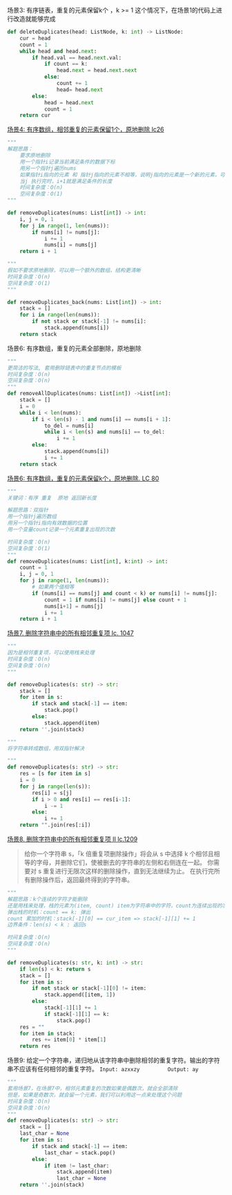  场景3: 有序链表，重复的元素保留k个 ，k \>= 1
这个情况下，在场景1的代码上进行改造就能够完成
```python
def deleteDuplicates(head: ListNode, k: int) -> ListNode:
    cur = head
    count = 1
    while head and head.next:
        if head.val == head.next.val:
            if count == k:
                head.next = head.next.next
            else:
                count += 1
                head= head.next
        else:
            head = head.next
            count = 1
    return cur
```
[场景4: 有序数组，相邻重复的元素保留1个，原地删除 lc26][1] 
```python
"""
解题思路：
	要求原地删除
	用一个指针i记录当前满足条件的数据下标
	用另一个指针j遍历nums
	如果指针i指向的元素 和 指针j指向的元素不相等，说明j指向的元素是一个新的元素，可以更新到i+1的位置，更新i = i + 1
	当j 执行完时，i+1就是满足条件的长度
	时间复杂度：O(n)
	空间复杂度：O(1)
"""

def removeDuplicates(nums: List[int]) -> int:
	i, j = 0, 1
	for j in range(1, len(nums)):
    	if nums[i] != nums[j]:
        	i += 1
        	nums[i] = nums[j]
	return i + 1

"""
假如不要求原地删除，可以用一个额外的数组，结构更清晰
时间复杂度：O(n)
空间复杂度：O(1)
"""

def removeDuplicates_back(nums: List[int]) -> int:
	stack = []
	for i in range(len(nums)):
    	if not stack or stack[-1] != nums[i]:
        	stack.append(nums[i])
	return stack
```

场景6: 有序数组，重复的元素全部删除，原地删除
```python
"""
更简洁的写法, 套用删除链表中的重复节点的模板
时间复杂度：O(n)
空间复杂度：O(n)
"""
def removeAllDuplicates(nums: List[int]) ->List[int]:
    stack = []
    i = 0
    while i < len(nums):
        if i < len(s) - 1 and nums[i] == nums[i + 1]:
            to_del = nums[i]
            while i < len(s) and nums[i] == to_del:
                i += 1
        else:
            stack.append(nums[i])
            i += 1
    return stack
```
[场景6: 有序数组，重复的元素保留k个，原地删除.  LC 80][2]
```python
"""
关键词：有序 重复  原地 返回新长度

解题思路：双指针
用一个指针j遍历数组
用另一个指针i指向有效数据的位置
用一个变量count记录一个元素重复出现的次数

时间复杂度：O(n)
空间复杂度：O(1)
"""
def removeDuplicates(nums: List[int], k:int) -> int:
    count = 1
    i, j = 0, 1
    for j in range(1, len(nums)):
        # 如果两个值相等
        if (nums[i] == nums[j] and count < k) or nums[i] != nums[j]:
            count = 1 if nums[i] != nums[j] else count + 1
            nums[i+1] = nums[j]
            i += 1
    return i + 1
```
[场景7. 删除字符串中的所有相邻重复项 lc. 1047][3]
```python
"""
因为是相邻重复项，可以使用栈来处理
时间复杂度：O(n)
空间复杂度：O(n)
"""

def removeDuplicates(s: str) -> str:
    stack = []
    for item in s:
        if stack and stack[-1] == item:
            stack.pop()
        else:
            stack.append(item)
    return ''.join(stack)   

"""
将字符串转成数组，用双指针解决

"""
def removeDuplicates(s: str) -> str:
    res = [s for item in s]
    i = 0
    for j in range(len(s)):
        res[i] = s[j]
        if i > 0 and res[i] == res[i-1]:
            i -= 1
        else:
            i += 1
    return "".join(res[:i])
```
[场景8. 删除字符串中的所有相邻重复项 II  lc.1209][4]
> 给你一个字符串 s，「k 倍重复项删除操作」将会从 s 中选择 k 个相邻且相等的字母，并删除它们，使被删去的字符串的左侧和右侧连在一起。
> 你需要对 s 重复进行无限次这样的删除操作，直到无法继续为止。
> 在执行完所有删除操作后，返回最终得到的字符串。
```python
"""
解题思路：k个连续的字符才能删除
还是用栈来处理，栈的元素为(item, count) item为字符串中的字符，count为连续出现的次数
弹出栈的时机：count == k: 弹出
count 累加的时机：stack[-1][0] == cur_item => stack[-1][1] += 1
边界条件：len(s) < k : 返回s

时间复杂度：O(n)
空间复杂度：O(n)
"""

def removeDuplicates(s: str, k: int) -> str:
    if len(s) < k: return s
    stack = []
    for item in s:
        if not stack or stack[-1][0] != item:
            stack.append([item, 1])
        else:
            stack[-1][1] += 1
            if stack[-1][1] == k:
                stack.pop()
    res = ""
    for item in stack:
        res += item[0] * item[1]
    return res
```

场景9: 给定一个字符串，递归地从该字符串中删除相邻的重复字符。输出的字符串不应该有任何相邻的重复字符。
`Input: azxxzy         Output: ay`
```python
"""
套用场景7，在场景7中，相邻元素重复的次数如果是偶数次，就会全部清除
但是，如果是奇数次，就会留一个元素，我们可以利用这一点来处理这个问题
时间复杂度：O(n)
空间复杂度：O(n)
"""
def removeDuplicates(s: str) -> str:
    stack = []
    last_char = None
    for item in s:
        if stack and stack[-1] == item:
            last_char = stack.pop()
        else:
            if item != last_char:
                stack.append(item)
                last_char = None
    return ''.join(stack)   
```


[1]:	https://leetcode-cn.com/problems/remove-duplicates-from-sorted-array/
[2]:	https://leetcode-cn.com/problems/remove-duplicates-from-sorted-array-ii/
[3]:	https://leetcode-cn.com/problems/remove-all-adjacent-duplicates-in-string/
[4]:	https://leetcode-cn.com/problems/remove-all-adjacent-duplicates-in-string-ii/